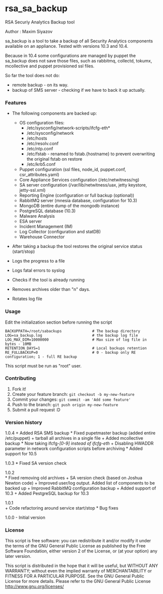 # rsa_sa_backup

RSA Securiy Analytics Backup tool

Author : Maxim Siyazov 

sa_backup is a tool to take a backup of all Security Analytics components available on an appliance. 
Tested with versions 10.3 and 10.4.   

Because in 10.4 some configurations are managed by puppet the sa_backup does not save those files, such as rabbitmq, collectd, tokumx, mcollective and puppet provisioned ssl files.

So far the tool does not do:
- remote backup - on its way.
- backup of SMS server - checking if we have to back it up actually.

### Features

* The following components are backed up:
  - OS configuration files:
    - /etc/sysconfig/network-scripts/ifcfg-eth* 
    - /etc/sysconfig/network
    - /etc/hosts
    - /etc/resolv.conf
    - /etc/ntp.conf
    - /etc/fstab - renamed to fstab.{hostname} to prevent overwriting the original fstab on restore
    - /etc/krb5.conf
  - Puppet configuration (ssl files, node_id, puppet.conf, csr_attributes.yaml)
  - Core Appliance Services configuration (/etc/netwitness/ng)
  - SA server configuration (/var/lib/netwitness/uax, jetty keystore, jetty-ssl.xml)
  - Reporting Engine (configuration or full backup (optional))
  - RabbitMQ server (mnesia database, configuration for 10.3)
  - MongoDB (entire dump of the mongodb instance)
  - PostgreSQL database (10.3)
  - Malware Analysis 
  - ESA server 
  - Incident Management (IM) 
  - Log Collector (configuration and statDB)
  - Warehouse Connector

* After taking a backup the tool restores the original service status (start/stop)
* Logs the progress to a file
* Logs fatal errors to syslog
* Checks if the tool is already running
* Removes archives older than "n" days. 
* Rotates log file

### Usage

Edit the initialization section before running the script
```
BACKUPPATH=/root/sabackups				# The backup directory
LOG=sa_backup.log						# the backup log file
LOG_MAX_DIM=10000000 					# Max size of log file in bytes - 10MB 
RETENTION_DAYS=1						# Local backups retention 
RE_FULLBACKUP=0							# 0 - backup only RE configuration; 1 - full RE backup 
```
This script must be run as "root" user. 

### Contributing

1. Fork it!
2. Create your feature branch: `git checkout -b my-new-feature`
3. Commit your changes: `git commit -am 'Add some feature'`
4. Push to the branch: `git push origin my-new-feature`
5. Submit a pull request :D

### Version history

1.0.4
        + Added RSA SMS backup
        * Fixed pupetmaster backup (added entire /etc/puppet)
        + tarball all archives in a single file
        + Added mcollective backup
        * Now taking ifcfg-*[0-9] instead of ifcfg-eth*
        + Disabling HWADDR parameter in network configuration scripts before archiving 
        * Added support for 10.5

1.0.3
        * Fixed SA version check

1.0.2		
		* Fixed removing old archives
		+ SA version check (based on Joshua Newton code)
		+ Improved user/log output. Added list of components to be backed up
		+ Improved RabbitMQ configuration backup
		+ Added support of 10.3
		+ Added PestgreSQL backup for 10.3

1.0.1		
		+ Code refactoring around service start/stop
		* Bug fixes

1.0.0	- Initial version
			
### License

  This script is free software: you can redistribute it and/or modify it under
  the terms of the GNU General Public License as published by the Free Software
  Foundation, either version 2 of the License, or (at your option) any later
  version.
  
  This script is distributed in the hope that it will be useful, but WITHOUT
  ANY WARRANTY; without even the implied warranty of MERCHANTABILITY or FITNESS
  FOR A PARTICULAR PURPOSE. See the GNU General Public License for more details.
  Please refer to the GNU General Public License <http://www.gnu.org/licenses/>

